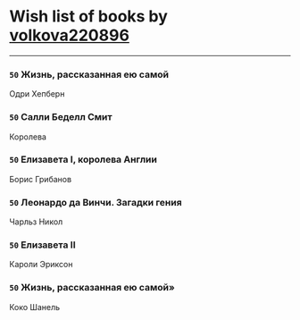 # Wish list of books by [volkova220896](http://vk.com/id70865766)
---

### `50` Жизнь, рассказанная ею самой
Одри Хепберн

### `50` Салли Беделл Смит
Королева

### `50` Елизавета I, королева Англии
Борис Грибанов

### `50` Леонардо да Винчи. Загадки гения
Чарльз Никол

### `50` Елизавета II
Кароли Эриксон

### `50` Жизнь, рассказанная ею самой»
Коко Шанель


